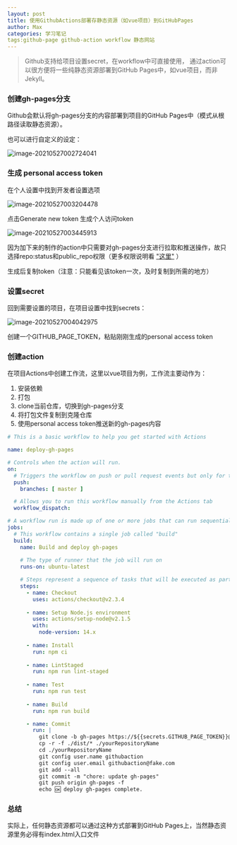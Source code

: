 ```yaml
---
layout: post
title: 使用GithubActions部署存静态资源（如vue项目）到GitHubPages
author: Max
categories: 学习笔记
tags:github-page github-action workflow 静态网站
---
```


> Github支持给项目设置secret，在workflow中可直接使用， 通过action可以很方便将一些纯静态资源部署到GitHub Pages中，如vue项目，而非Jekyll。

### 创建gh-pages分支

Github会默认将gh-pages分支的内容部署到项目的GitHub Pages中（模式从根路径读取静态资源）。

也可以进行自定义的设定：

![image-20210527002724041](https://media-bed.streakingman.com/image-20210527002724041.png)

### 生成 personal access token

在个人设置中找到开发者设置选项

![image-20210527003204478](https://media-bed.streakingman.com/image-20210527003204478.png)

点击Generate new token 生成个人访问token

![image-20210527003445913](https://media-bed.streakingman.com/image-20210527003445913.png)

因为加下来的制作的action中只需要对gh-pages分支进行拉取和推送操作，故只选择repo:status和public_repo权限（更多权限说明看
["这里"](https://docs.github.com/en/developers/apps/building-oauth-apps/scopes-for-oauth-apps)
）

生成后复制token（注意：只能看见该token一次，及时复制到所需的地方）

### 设置secret

回到需要设置的项目，在项目设置中找到secrets：

![image-20210527004042975](https://media-bed.streakingman.com/image-20210527004042975.png)

创建一个GITHUB_PAGE_TOKEN，粘贴刚刚生成的personal access token

### 创建action

在项目Actions中创建工作流，这里以vue项目为例，工作流主要动作为：

1. 安装依赖
2. 打包
3. clone当前仓库，切换到gh-pages分支
4. 将打包文件复制到克隆仓库
5. 使用personal access token推送新的gh-pages内容

```yaml
# This is a basic workflow to help you get started with Actions

name: deploy-gh-pages

# Controls when the action will run. 
on:
  # Triggers the workflow on push or pull request events but only for the master branch
  push:
    branches: [ master ]

  # Allows you to run this workflow manually from the Actions tab
  workflow_dispatch:

# A workflow run is made up of one or more jobs that can run sequentially or in parallel
jobs:
  # This workflow contains a single job called "build"
  build:
    name: Build and deploy gh-pages
  
    # The type of runner that the job will run on
    runs-on: ubuntu-latest

    # Steps represent a sequence of tasks that will be executed as part of the job
    steps:
      - name: Checkout
        uses: actions/checkout@v2.3.4
      
      - name: Setup Node.js environment
        uses: actions/setup-node@v2.1.5
        with: 
          node-version: 14.x
    
      - name: Install 
        run: npm ci
        
      - name: LintStaged
        run: npm run lint-staged
        
      - name: Test
        run: npm run test
        
      - name: Build
        run: npm run build

      - name: Commit
        run: |
          git clone -b gh-pages https://${{secrets.GITHUB_PAGE_TOKEN}}@github.com/yourUserName/yourRepositoryName.git
          cp -r -f ./dist/* ./yourRepositoryName
          cd ./yourRepositoryName
          git config user.name githubaction
          git config user.email githubaction@fake.com
          git add --all
          git commit -m "chore: update gh-pages"
          git push origin gh-pages -f
          echo 🆗 deploy gh-pages complete.
```



### 总结

实际上，任何静态资源都可以通过这种方式部署到GitHub Pages上，当然静态资源里务必得有index.html入口文件



